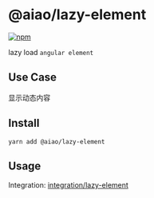 # @aiao/lazy-element

[![npm](https://img.shields.io/npm/v/@aiao/lazy-module?style=flat-square)](https://www.npmjs.com/@aiao/lazy-module)

lazy load `angular element`

## Use Case

显示动态内容

## Install

```console
yarn add @aiao/lazy-element
```

## Usage

Integration: [integration/lazy-element](/integration/lazy-element)
